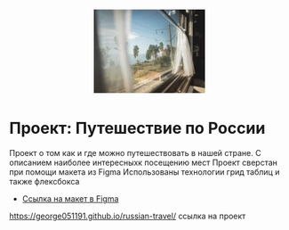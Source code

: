 <h1 align="center"><a  href="https://george051191.github.io/russian-travel/" target="_blank"><img src="./images/__item.png" width="200px" alt="Шапка"></a></h1>


# Проект: Путешествие по России

Проект о том как и где можно путешествовать в нашей стране. С описанием наиболее интересныхк посещению мест
Проект сверстан при помощи макета из Figma
Использованы технологии грид таблиц и также флексбокса
* [Ссылка на макет в Figma](https://www.figma.com/file/5S2WSbEFL6awjVWJ0NWL8Q/Sprint-3_-Russia-_-desktop-mobile?node-id=28503%3A0)

https://george051191.github.io/russian-travel/
ссылка на проект

